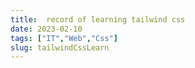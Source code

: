 ```yaml
---
title:  record of learning tailwind css
date: 2023-02-10
tags: ["IT","Web","Css"]
slug: tailwindCssLearn
--- 
```



